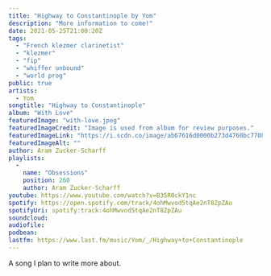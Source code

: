 ```yaml
---
title: "Highway to Constantinople by Yom"
description: "More information to come!"
date: 2021-05-25T21:00:20Z
tags:
  - "French klezmer clarinetist"
  - "klezmer"
  - "fip"
  - "whiffer unbound"
  - "world prog"
public: true
artists:
  - Yom
songtitle: "Highway to Constantinople"
album: "With Love"
featuredImage: "with-love.jpeg"
featuredImageCredit: "Image is used from album for review purposes."
featuredImageLink: "https://i.scdn.co/image/ab67616d0000b273d4760bc77085a1d14a24726b"
featuredImageAlt: ""
author: Aram Zucker-Scharff
playlists:
  -
    name: "Obsessions"
    position: 260
    author: Aram Zucker-Scharff
youtube: https://www.youtube.com/watch?v=B35R0ckY1nc
spotify: https://open.spotify.com/track/4ohMwvod5tqAe2nT8ZpZAu
spotifyUri: spotify:track:4ohMwvod5tqAe2nT8ZpZAu
soundcloud:
audiofile:
podbean:
lastfm: https://www.last.fm/music/Yom/_/Highway+to+Constantinople
---
```


A song I plan to write more about.
		